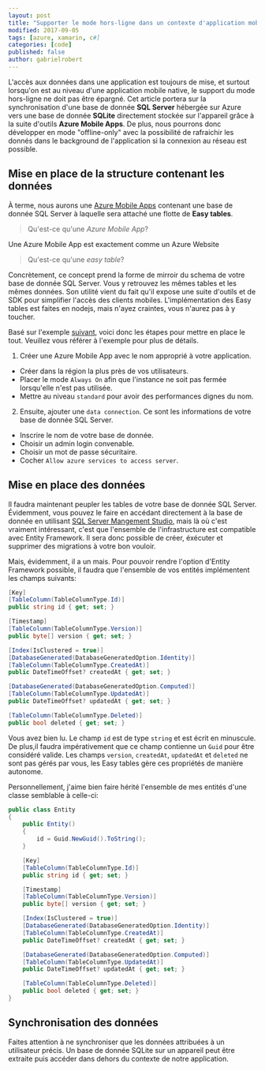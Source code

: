 ```yaml
---
layout: post
title: "Supporter le mode hors-ligne dans un contexte d'application mobile Xamarin"
modified: 2017-09-05
tags: [azure, xamarin, c#]
categories: [code]
published: false
author: gabrielrobert
---
```


L'accès aux données dans une application est toujours de mise, et surtout lorsqu'on est au niveau d'une application mobile native, le support du mode hors-ligne ne doit pas être épargné. Cet article portera sur la synchronisation d'une base de donnée **SQL Server** hébergée sur Azure vers une base de donnée **SQLite** directement stockée sur l'appareil grâce à la suite d'outils **Azure Mobile Apps**. De plus, nous pourrons donc développer en mode "offline-only" avec la possibilité de rafraichir les donnés dans le background de l'application si la connexion au réseau est possible.

## Mise en place de la structure contenant les données

À terme, nous aurons une [Azure Mobile Apps](https://azure.microsoft.com/en-ca/services/app-service/mobile/) contenant une base de donnée SQL Server à laquelle sera attaché une flotte de **Easy tables**.

> Qu'est-ce qu'une _Azure Mobile App_?

Une Azure Mobile App est exactement comme un Azure Website

> Qu'est-ce qu'une _easy table_?

Concrètement, ce concept prend la forme de mirroir du schema de votre base de donnée SQL Server. Vous y retrouvez les mêmes tables et les mêmes données. Son utilité vient du fait qu'il expose une suite d'outils et de SDK pour simplifier l'accès des clients mobiles. L'implémentation des Easy tables est faites en nodejs, mais n'ayez craintes, vous n'aurez pas à y toucher. 

Basé sur l'exemple [suivant](https://blog.xamarin.com/getting-started-azure-mobile-apps-easy-tables/), voici donc les étapes pour mettre en place le tout. Veuillez vous référer à l'exemple pour plus de détails.

1) Créer une Azure Mobile App avec le nom approprié à votre application.
- Créer dans la région la plus près de vos utilisateurs.
- Placer le mode `Always On` afin que l'instance ne soit pas fermée lorsqu'elle n'est pas utilisée.
- Mettre au niveau `standard` pour avoir des performances dignes du nom.

2) Ensuite, ajouter une `data connection`. Ce sont les informations de votre base de donnée SQL Server.
- Inscrire le nom de votre base de donnée.
- Choisir un admin login convenable.
- Choisir un mot de passe sécuritaire.
- Cocher `Allow azure services to access server`.

## Mise en place des données

Il faudra maintenant peupler les tables de votre base de donnée SQL Server. Évidemment, vous pouvez le faire en accédant directement à la base de donnée en utilisant [SQL Server Mangement Studio](https://en.wikipedia.org/wiki/SQL_Server_Management_Studio), mais là où c'est vraiment intéressant, c'est que l'ensemble de l'infrastructure est compatible avec Entity Framework. Il sera donc possible de créer, éxécuter et supprimer des migrations à votre bon vouloir.

Mais, évidemment, il a un mais. Pour pouvoir rendre l'option d'Entity Framework possible, il faudra que l'ensemble de vos entités implémentent les champs suivants:

```csharp
[Key]
[TableColumn(TableColumnType.Id)]
public string id { get; set; }

[Timestamp]
[TableColumn(TableColumnType.Version)]
public byte[] version { get; set; }

[Index(IsClustered = true)]
[DatabaseGenerated(DatabaseGeneratedOption.Identity)]
[TableColumn(TableColumnType.CreatedAt)]
public DateTimeOffset? createdAt { get; set; }

[DatabaseGenerated(DatabaseGeneratedOption.Computed)]
[TableColumn(TableColumnType.UpdatedAt)]
public DateTimeOffset? updatedAt { get; set; }

[TableColumn(TableColumnType.Deleted)]
public bool deleted { get; set; }
```

Vous avez bien lu. Le champ `id` est de type `string` et est écrit en minuscule. De plus,il faudra impérativement que ce champ contienne un `Guid` pour être considéré valide. Les champs `version`, `createdAt`, `updatedAt` et `deleted` ne sont pas gérés par vous, les Easy tables gère ces propriétés de manière autonome.

Personnellement, j'aime bien faire hérité l'ensemble de mes entités d'une classe semblable à celle-ci:

```csharp
public class Entity
{
    public Entity()
    {
        id = Guid.NewGuid().ToString();
    }

    [Key]
    [TableColumn(TableColumnType.Id)]
    public string id { get; set; }

    [Timestamp]
    [TableColumn(TableColumnType.Version)]
    public byte[] version { get; set; }

    [Index(IsClustered = true)]
    [DatabaseGenerated(DatabaseGeneratedOption.Identity)]
    [TableColumn(TableColumnType.CreatedAt)]
    public DateTimeOffset? createdAt { get; set; }

    [DatabaseGenerated(DatabaseGeneratedOption.Computed)]
    [TableColumn(TableColumnType.UpdatedAt)]
    public DateTimeOffset? updatedAt { get; set; }

    [TableColumn(TableColumnType.Deleted)]
    public bool deleted { get; set; }
}
```


## Synchronisation des données

Faites attention à ne synchroniser que les données attribuées à un utilisateur précis. Un base de donnée SQLite sur un appareil peut être extraite puis accéder dans dehors du contexte de notre application.